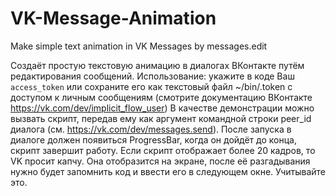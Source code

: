 # VK-Message-Animation
Make simple text animation in VK Messages by messages.edit

Создаёт простую текстовую анимацию в диалогах ВКонтакте путём редактирования сообщений.
Использование: укажите в коде Ваш ```access_token``` или сохраните его как текстовый файл ~/bin/.token с доступом к личным сообщениям (смотрите документацию ВКонтакте https://vk.com/dev/implicit_flow_user)
В качестве демонстрации можно вызвать скрипт, передав ему как аргумент командной строки peer_id диалога (см. https://vk.com/dev/messages.send).
После запуска в диалоге должен появиться ProgressBar, когда он дойдёт до конца, скрипт завершит работу.
Если скрипт отображает более 20 кадров, то VK просит капчу. Она отобразится на экране, после её разгадывания нужно будет запомнить код и ввести его в следующем окне. Учитывайте это.
